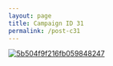 ```yaml
---
layout: page
title: Campaign ID 31
permalink: /post-c31
---
```


[![5b504f9f216fb059848247](http://io.vn.revu.net/post/5b504f9f216fb059848247.5b3ad470648af783868701.png)](http://test.vn.revu.net/link/p/5b504f9f216fb059848247)
